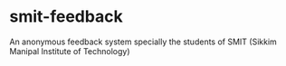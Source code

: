 # smit-feedback
An anonymous feedback system specially the students of SMIT (Sikkim Manipal Institute of Technology)
